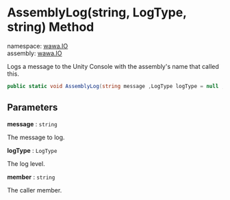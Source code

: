 # AssemblyLog\(string, LogType, string\) Method

namespace: [wawa\.IO](../../wawa.IO.md)<br />
assembly: [wawa\.IO](../../../wawa.IO.md)

Logs a message to the Unity Console with the assembly's name that called this\.

```csharp
public static void AssemblyLog(string message ,LogType logType = null ,string member = null);
```

## Parameters

__message__ : `string`

The message to log\.

__logType__ : `LogType`

The log level\.

__member__ : `string`

The caller member\.

